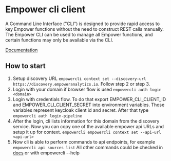 # Empower cli client

A Command Line Interface ("CLI") is designed to provide rapid access to key Empower functions without the need to construct REST calls manually.
The Empower CLI can be used to manage all Empower functions,
and certain functions may only be available via the CLI.

[Documentation](https://docs.empoweranalytics.io/empower/docs)

## How to start

1. Setup discovery URL `empowercli context set --discovery-url https://discovery.empoweranalytics.io`.
Follow step 2 or step 3.
2. Login with your domain if browser flow is used `empowercli auth login <domain>`
3. Login with credentials flow. To do that export EMPOWER_CLI_CLIENT_ID and EMPOWER_CLI_CLIENT_SECRET into environment variables. Those variables represent keycloak client id and secret. After that type
`empowercli auth login-pipeline`
4. After the login, cli lists information for this domain from the discovery service. Now you can copy one of the available empower api URLs and setup it up for context.
`empowercli empowercli context set --api-url <api-url>`
5. Now cli is able to perform commands to api endpoints, for example `empowercli api sources list`
All other commands could be checked in [docs](https://docs.empoweranalytics.io/empower/docs/cli) or with empowercli --help
